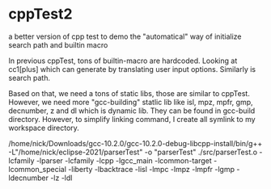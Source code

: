 # cppTest2
a better version of cpp test to demo the "automatical" way of initialize search path and builtin macro 

In previous cppTest, tons of builtin-macro are hardcoded. Looking at cc1[plus] which can generate by translating user input options. Similarly is search path.

Based on that, we need a tons of static libs, those are similar to cppTest. However, we need more "gcc-building" statlic lib like isl, mpz, mpfr, gmp, decnumber, z and dl which is dynamic lib. They can be found in gcc-build directory. However, to simplify linking command, I create all symlink to my workspace directory.

/home/nick/Downloads/gcc-10.2.0/gcc-10.2.0-debug-libcpp-install/bin/g++ -L"/home/nick/eclipse-2021/parserTest" -o "parserTest"  ./src/parserTest.o   -lcfamily -lparser -lcfamily -lcpp -lgcc_main -lcommon-target -lcommon_special -liberty -lbacktrace -lisl -lmpc -lmpz -lmpfr -lgmp -ldecnumber -lz -ldl

